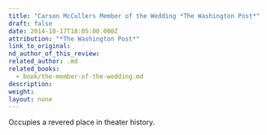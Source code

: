 ```yaml
---
title: "Carson McCullers Member of the Wedding *The Washington Post*"
draft: false
date: 2014-10-17T18:05:00.000Z
attribution: "*The Washington Post*"
link_to_original:
nd_author_of_this_review:
related_author: .md
related_books:
  - book/the-member-of-the-wedding.md
description:
weight:
layout: none
---
```

Occupies a revered place in theater history.

